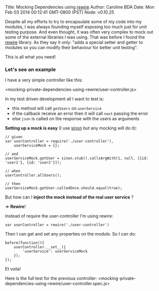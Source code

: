 Title: Mocking Dependencies using [rewire]
Author: Caroline BDA
Date: Mon Feb 03 2014 00:12:41 GMT-0800 (PST)
Node: v0.10.25


Despite all my efforts to try to encapsulate some of my code into my modules, I was always founding myself exposing too much just for unit testing purpose. And even thought, it was often very complex to mock out some of the external libraries I was using.
That was before I found the [rewire] library.
As they say it only: "adds a special setter and getter to modules so you can modify their behaviour for better unit testing".

This is all what you need!


### Let's see an example

I have a very simple controller like this:

<mocking-private-dependencies-using-rewire/user-controller.js>

In my test driven development all I want to test is:
- this method will call `getUsers` on `userService`
- if the callback receive an error then it will call `next` passing the error
- else `json` is called on the response with the users as arguments

**Setting up a mock is easy** (I use [sinon] but any mocking will do it):

    // given
    var userController = require('./user-controller'),
        userServiceMock = {};

    // and
    userServiceMock.getUser = sinon.stub().callsArgWith(1, null, [{id: 'user1'}, {id: 'user2'}]);

    // when
    userController.allUsers();

    // then
    userServiceMock.getUser.calledOnce.should.equal(true);

But how can I **inject the mock instead of the real user service** ?

=> **Rewire**!

Instead of require the user-controller I'm using rewire:

    var userController = rewire('./user-controller')

Then I can get and set any properties on the module. So I can do:

    before(function(){
        userController.__set__({
            'userService': userServiceMock
        });
    });

Et voila!

Here is the full test for the previous controller:
<mocking-private-dependencies-using-rewire/user-controller.spec.js>


[rewire]: https://npmjs.org/package/rewire/
[sinon]: https://npmjs.org/package/sinon/
